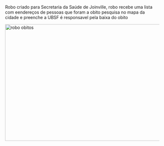 Robo criado para Secretaria da Saúde de Joinville,
robo recebe uma lista com eendereços de pessoas que foram a obito
pesquisa no mapa da cidade e preenche a UBSF é responsavel pela baixa 
do obito

<img width="659" height="382" alt="robo obitos" src="https://github.com/user-attachments/assets/6a4f7338-83c7-42b5-a2bc-ca0e7c493e6d" />
